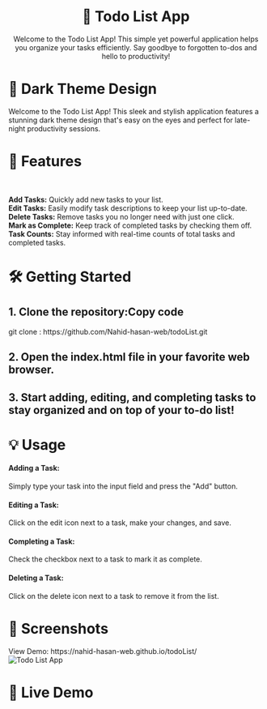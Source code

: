 
<div align="center">
  <h1>📝 Todo List App</h1>
  <p>Welcome to the Todo List App! This simple yet powerful application helps you organize your tasks efficiently. Say goodbye to forgotten to-dos and hello to productivity!</p>
</div>
 <h1> 🌌 Dark Theme Design</h1>
<p>Welcome to the Todo List App! This sleek and stylish application features a stunning dark theme design that's easy on the eyes and perfect for late-night productivity sessions.</p>
 <h1> 🚀 Features </h1> 
 <br>
 <p>
<b>Add Tasks:</b>  Quickly add new tasks to your list. <br>
<b>Edit Tasks:</b>  Easily modify task descriptions to keep your list up-to-date. <br> 
<b>Delete Tasks:</b> Remove tasks you no longer need with just one click. <br>
<b>Mark as Complete:</b>  Keep track of completed tasks by checking them off. <br> 
<b>Task Counts:</b> Stay informed with real-time counts of total tasks and completed tasks. <br>
</p>
<h1> 🛠️ Getting Started</h1>
<h2>1. Clone the repository:Copy code </h2> 
git clone  : https://github.com/Nahid-hasan-web/todoList.git <br>
<h2>2. Open the index.html file in your favorite web browser.</h2>
<h2> 3.  Start adding, editing, and completing tasks to stay organized and on top of your to-do list! </h2>
<h1>💡 Usage </h1>
<h4>Adding a Task: </h4>Simply type your task into the input field and press the "Add" button.
<h4>Editing a Task:</h4> Click on the edit icon next to a task, make your changes, and save.
<h4>Completing a Task:</h4> Check the checkbox next to a task to mark it as complete.
<h4>Deleting a Task:</h4> Click on the delete icon next to a task to remove it from the list.
<h1>📸 Screenshots</h1>
View Demo: https://nahid-hasan-web.github.io/todoList/
<br>
<img src="https://i.ibb.co/0Y79zVz/Screenshot-40.png" alt="Todo List App">
<h1>🎥 Live Demo</h1>

